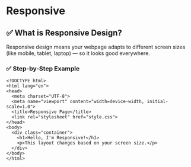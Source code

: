 # Responsive

## ✅ What is Responsive Design?

Responsive design means your webpage adapts to different screen sizes (like mobile, tablet, laptop) — so it looks good everywhere.

### ✅ Step-by-Step Example

```
<!DOCTYPE html>
<html lang="en">
<head>
  <meta charset="UTF-8">
  <meta name="viewport" content="width=device-width, initial-scale=1.0">
  <title>Responsive Page</title>
  <link rel="stylesheet" href="style.css">
</head>
<body>
  <div class="container">
    <h1>Hello, I'm Responsive!</h1>
    <p>This layout changes based on your screen size.</p>
  </div>
</body>
</html>

```
